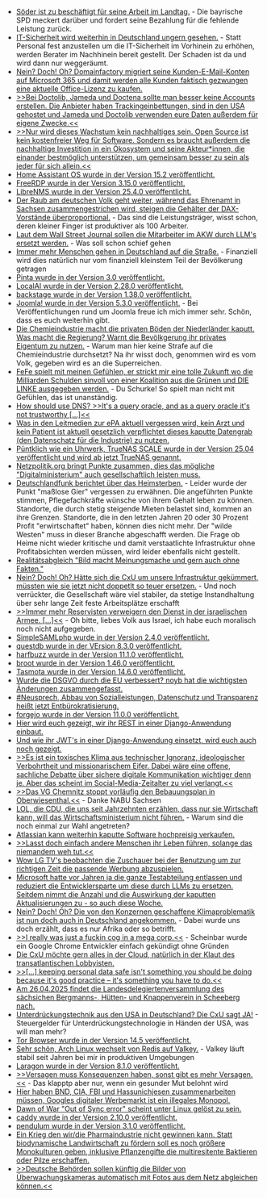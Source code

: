 * [Söder ist zu beschäftigt für seine Arbeit im Landtag.](https://blog.fefe.de/?ts=990205b8) - Die bayrische SPD meckert darüber und fordert seine Bezahlung für die fehlende Leistung zurück.
* [IT-Sicherheit wird weiterhin in Deutschland ungern gesehen.](https://blog.fefe.de/?ts=9902031d) - Statt Personal fest anzustellen um die IT-Sicherheit im Vorhinein zu erhöhen, werden Berater im Nachhinein bereit gestellt. Der Schaden ist da und wird dann nur weggeräumt.
* [Nein? Doch! Oh? Domainfactory migriert seine Kunden-E-Mail-Konten auf Microsoft 365 und damit werden alle Kunden faktisch gezwungen eine aktuelle Office-Lizenz zu kaufen.](https://www.borncity.com/blog/2025/04/14/microsoft-365-falle-bei-domainfactory-umstellung/)
* [>>Bei Doctolib, Jameda und Doctena sollte man besser keine Accounts erstellen. Die Anbieter haben Trackingeinbettungen, sind in den USA gehostet und Jameda und Doctolib verwenden eure Daten außerdem für eigene Zwecke.<<](https://www.kuketz-blog.de/online-terminvergabe-ohne-doctolib-diese-anbieter-sind-besser/)
* [>>Nur wird dieses Wachstum kein nachhaltiges sein. Open Source ist kein kostenfreier Weg für Software. Sondern es braucht außerdem die nachhaltige Investition in ein Ökosystem und seine Akteur*innen, die einander bestmöglich unterstützen, um gemeinsam besser zu sein als jeder für sich allein.<<](https://netzpolitik.org/2025/degitalisierung-falsche-mythen/)
* [Home Assistant OS wurde in der Version 15.2 veröffentlicht.](https://github.com/home-assistant/operating-system/releases/tag/15.2)
* [FreeRDP wurde in der Version 3.15.0 veröffentlicht.](https://github.com/FreeRDP/FreeRDP/releases/tag/3.15.0)
* [LibreNMS wurde in der Version 25.4.0 veröffentlicht.](https://github.com/librenms/librenms/releases/tag/25.4.0)
* [Der Raub am deutschen Volk geht weiter, während das Ehrenamt in Sachsen zusammengestrichen wird, steigen die Gehälter der DAX-Vorstände überproportional.](https://blog.fefe.de/?ts=9900ce1a) - Das sind die Leistungsträger, wisst schon, deren kleiner Finger ist produktiver als 100 Arbeiter.
* [Laut dem Wall Street Journal sollen die Mitarbeiter im AKW durch LLM's ersetzt werden.](https://blog.fefe.de/?ts=99039120) - Was soll schon schief gehen
* [Immer mehr Menschen gehen in Deutschland auf die Straße.](https://netzpolitik.org/2025/weizenbaum-report-2025-das-jahr-in-dem-deutschland-auf-die-strasse-ging/) - Finanziell wird dies natürlich nur vom finanziell kleinstem Teil der Bevölkerung getragen
* [Pinta wurde in der Version 3.0 veröffentlicht.](https://lwn.net/Articles/1017438/)
* [LocalAI wurde in der Version 2.28.0 veröffentlicht.](https://github.com/mudler/LocalAI/releases/tag/v2.28.0)
* [backstage wurde in der Version 1.38.0 veröffentlicht.](https://github.com/backstage/backstage/releases/tag/v1.38.0)
* [Joomla! wurde in der Version 5.3.0 veröffentlicht.](https://github.com/joomla/joomla-cms/releases/tag/5.3.0) - Bei Veröffentlichungen rund um Joomla freue ich mich immer sehr. Schön, dass es euch weiterhin gibt.
* [Die Chemieindustrie macht die privaten Böden der Niederländer kaputt. Was macht die Regierung? Warnt die Bevölkgerung ihr privates Eigentum zu nutzen.](https://blog.fefe.de/?ts=99001608) - Warum man hier keine Strafe auf die Chemieindustrie durchsetzt? Na ihr wisst doch, genommen wird es vom Volk, gegeben wird es an die Superreichen.
* [FeFe spielt mit meinen Gefühlen, er strickt mir eine tolle Zukunft wo die Milliarden Schulden sinvoll von einer Koalition aus die Grünen und DIE LINKE ausgegeben werden.](https://blog.fefe.de/?ts=99007299) - Du Schurke! So spielt man nicht mit Gefühlen, das ist unanständig.
* [How should use DNS? >>It's a query oracle, and as a query oracle it's not trustworthy [...]<<](https://utcc.utoronto.ca/~cks/space/blog/tech/DNSNotADatabase)
* [Was in den Leitmedien zur ePA aktuell vergessen wird, kein Arzt und kein Patient ist aktuell gesetzlich verpflichtet dieses kaputte Datengrab (den Datenschatz für die Industrie) zu nutzen.](https://netzpolitik.org/2025/bundesgesundheitsministerium-elektronische-patientenakte-kann-ab-29-april-bundesweit-genutzt-werden/)
* [Püntklich wie ein Uhrwerk, TrueNAS SCALE wurde in der Version 25.04 veröffentlicht und wird ab jetzt TrueNAS genannt.](https://www.phoronix.com/news/TrueNAS-25.04-Released)
* [Netzpolitik.org bringt Punkte zusammen, dies das mögliche "Digitalministerium" auch gesellschaftlich leisten muss.](https://netzpolitik.org/2025/neues-ministerium-digitalisierung-ist-mehr-als-faxverbot/)
* [Deutschlandfunk berichtet über das Heimsterben.](https://www.deutschlandfunk.de/pflege-heimsterben-sozialkassen-insolvenz-100.html) - Leider wurde der Punkt "maßlose Gier" vergessen zu erwähnen. Die angeführten Punkte stimmen, Pflegefachkräfte wünsche von ihrem Gehalt leben zu können. Standorte, die durch stetig steigende Mieten belastet sind, kommen an ihre Grenzen. Standorte, die in den letzten Jahren 20 oder 30 Prozent Profit "erwirtschaftet" haben, können dies nicht mehr. Der "wilde Westen" muss in dieser Branche abgeschafft werden. Die Frage ob Heime nicht wieder kritische und damit verstaatlichte Infrastruktur ohne Profitabsichten werden müssen, wird leider ebenfalls nicht gestellt.
* [Realitätsabgleich "Bild macht Meinungsmache und gern auch ohne Fakten."](https://blog.fefe.de/?ts=96fec292)
* [Nein? Doch! Oh? Hätte sich die CxU um unsere Infrastruktur gekümmert, müssten wie sie jetzt nicht doppetlt so teuer ersetzen.](https://blog.fefe.de/?ts=990102e6) - Und noch verrückter, die Gesellschaft wäre viel stabiler, da stetige Instandhaltung über sehr lange Zeit feste Arbeitsplätze erschafft
* [>>Immer mehr Reservisten verweigern den Dienst in der israelischen Armee. [...]<<](https://blog.fefe.de/?ts=9901ae24) - Oh bitte, liebes Volk aus Israel, ich habe euch moralisch noch nicht aufgegeben.
* [SimpleSAMLphp wurde in der Version 2.4.0 veröffentlicht.](https://github.com/simplesamlphp/simplesamlphp/releases/tag/v2.4.0)
* [questdb wurde in der VErsion 8.3.0 veröffentlicht.](https://github.com/questdb/questdb/releases/tag/8.3.0)
* [harfbuzz wurde in der Version 11.1.0 veröffentlicht.](https://github.com/harfbuzz/harfbuzz/releases/tag/11.1.0)
* [broot wurde in der Version 1.46.0 veröffentlicht.](https://github.com/Canop/broot/releases/tag/v1.46.0)
* [Tasmota wurde in der Version 14.6.0 veröffentlicht.](https://github.com/arendst/Tasmota/releases/tag/v14.6.0)
* [Wurde die DSGVO durch die EU verbessert? noyb hat die wichtigsten Änderungen zusammengefasst.](https://noyb.eu/de/eu-pledged-improve-gdpr-cooperation-and-made-it-worse)
* [#Neusprech, Abbau von Sozialleistungen, Datenschutz und Transparenz heißt jetzt Entbürokratisierung.](https://www.kuketz-blog.de/kommentar-entbuerokratisierung-ist-das-neue-zauberwort/)
* [forgejo wurde in der Version 11.0.0 veröffentlicht.](https://forgejo.org/2025-04-release-v11-0/)
* [Hier wird euch gezeigt, wir ihr REST in einer Django-Anwendung einbaut.](https://www.freecodecamp.org/news/how-to-build-a-rest-api-in-django/)
* [Und wie ihr JWT's in einer Django-Anwendung einsetzt, wird euch auch noch gezeigt.](https://www.freecodecamp.org/news/how-to-create-a-json-web-token-in-the-django-rest-framework/)
* [>>Es ist ein toxisches Klima aus technischer Ignoranz, ideologischer Verbohrtheit und missionarischem Eifer. Dabei wäre eine offene, sachliche Debatte über sichere digitale Kommunikation wichtiger denn je. Aber das scheint im Social-Media-Zeitalter zu viel verlangt.<<](https://www.kuketz-blog.de/die-messenger-debatte-ist-kaputt/)
* [>>Das VG Chemnitz stoppt vorläufig den Bebauungsplan in Oberwiesenthal.<<](https://sachsen.nabu.de/news/2025/36109.html) - Danke NABU Sachsen
* [LOL, die CDU, die uns seit Jahrzehnten erzählen, dass nur sie Wirtschaft kann, will das Wirtschaftsministerium nicht führen.](https://blog.fefe.de/?ts=96ff890b) - Warum sind die noch einmal zur Wahl angetreten?
* [Atlassian kann weiterhin kaputte Software hochpreisig verkaufen.](https://blog.fefe.de/?ts=96fe288a)
* [>>Lasst doch einfach andere Menschen ihr Leben führen, solange das niemandem weh tut.<<](https://blog.fefe.de/?ts=96fe279a)
* [Wow LG TV's beobachten die Zuschauer bei der Benutzung um zur richtigen Zeit die passende Werbung abzuspielen.](https://blog.fefe.de/?ts=96fe0fca)
* [Microsoft hatte vor Jahren ja die ganze Testabteilung entlassen und reduziert die Entwicklersparte um diese durch LLMs zu ersetzen. Seitdem nimmt die Anzahl und die Auswirkung der kaputten Aktualisierungen zu - so auch diese Woche.](https://blog.fefe.de/?ts=96fe0dfc)
* [Nein? Doch! Oh? Die von den Konzernen geschaffene Klimaproblematik ist nun doch auch in Deutschland angekommen.](https://www.deutschlandfunk.de/duerre-deutschland-hitze-landwirtschaft-wasser-klimawandel-100.html) - Dabei wurde uns doch erzählt, dass es nur Afrika oder so betrifft.
* [>>I really was just a fuckin cog in a mega corp.<<](https://nerdy.dev/ex-googler) - Scheinbar wurde ein Google Chrome Entwickler einfach gekündigt ohne Gründen
* [Die CxU möchte gern alles in der Cloud, natürlich in der Klaut des transatlantischen Lobbyisten.](https://netzpolitik.org/2025/verwaltung-in-der-cloud-bund-macht-sich-abhaengig-von-amazon-und-co/)
* [>>[...] keeping personal data safe isn't something you should be doing because it's good practice – it's something you have to do.<<](https://www.freecodecamp.org/news/developers-guide-to-protecting-personal-data/)
* [Am 26.04.2025 findet die Landesdelegiertenversammlung des sächsichen Bergmanns-, Hütten- und Knappenverein in Scheeberg nach.](https://knappenverein.de/einladung-zur-landesdelegiertenversammlung-2025/)
* [Unterdrückungstechnik aus den USA in Deutschland? Die CxU sagt JA!](https://netzpolitik.org/2025/us-analysesoftware-palantir-macht-polizei-und-militaer-politisch/) - Steuergelder für Unterdrückungstechnologie in Händen der USA, was will man mehr?
* [Tor Browser wurde in der Version 14.5 veröffentlicht.](https://blog.torproject.org/new-release-tor-browser-145/)
* [Sehr schön, Arch Linux wechselt von Redis auf Valkey.](https://archlinux.org/news/valkey-to-replace-redis-in-the-extra-repository/) - Valkey läuft stabil seit Jahren bei mir in produktiven Umgebungen
* [Laragon wurde in der Version 8.1.0 veröffentlicht.](https://github.com/leokhoa/laragon/releases/tag/8.1.0)
* [>>Versagen muss Konsequenzen haben, sonst gibt es mehr Versagen.<<](https://blog.fefe.de/?ts=96fc8fce) - Das klapptp aber nur, wenn ein gesunder Mut belohnt wird
* [Hier haben BND, CIA, FBI und Hassunichjesen zusammenarbeiten müssen, Googles digitaler Werbemarkt ist ein illegales Monopol.](https://blog.fefe.de/?ts=96fcf723)
* [Dawn of War "Out of Sync error" scheint unter Linux gelöst zu sein.](https://github.com/ValveSoftware/Proton/issues/3481#issuecomment-2816343895)
* [caddy wurde in der Version 2.10.0 veröffentlicht.](https://github.com/caddyserver/caddy/releases/tag/v2.10.0)
* [pendulum wurde in der Version 3.1.0 veröffentlicht.](https://github.com/python-pendulum/pendulum/releases/tag/3.1.0)
* [Ein Krieg den wir/die Pharmaindustrie nicht gewinnen kann. Statt biodynamische Landwirtschaft zu fördern soll es noch größere Monokulturen geben, inklusive Pflanzengifte die multiresitente Baktieren oder Pilze erschaffen.](https://blog.fefe.de/?ts=96fdae9a)
* [>>Deutsche Behörden sollen künftig die Bilder von Überwachungskameras automatisch mit Fotos aus dem Netz abgleichen können.<<](https://netzpolitik.org/2025/biometrie-weltweit-hier-werden-protestierende-mit-gesichtserkennung-verfolgt/)
